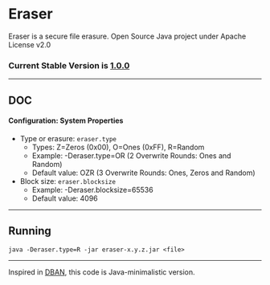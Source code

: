 # Eraser

Eraser is a secure file erasure. Open Source Java project under Apache License v2.0

### Current Stable Version is [1.0.0](https://maven-release.s3.amazonaws.com/release/org/javastack/eraser/1.0.0/eraser-1.0.0.jar)

---

## DOC

#### Configuration: System Properties

 - Type or erasure: ```eraser.type```
   - Types: Z=Zeros (0x00), O=Ones (0xFF), R=Random
   - Example: -Deraser.type=OR (2 Overwrite Rounds: Ones and Random)
   - Default value: OZR (3 Overwrite Rounds: Ones, Zeros and Random)
 - Block size: ```eraser.blocksize```
   - Example: -Deraser.blocksize=65536
   - Default value: 4096

---

## Running

    java -Deraser.type=R -jar eraser-x.y.z.jar <file>

---
Inspired in [DBAN](http://www.dban.org/), this code is Java-minimalistic version.
